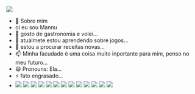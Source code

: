 ![](https://i0.wp.com/www.galvanizeaction.org/wp-content/uploads/2022/06/Wow-gif.gif?fit=450%2C250&ssl=1)
- 👋 Sobre mim
- oi eu sou Mannu
- 👀 gosto de gastronomia e volei...
- 🌱 atualmete estou aprendendo sobre jogos...
- 💞️ estou a procurar receitas novas...
- 📫 Minha facudade é uma coisa muito inportante para mim, penso no meu futuro...
- 😄 Pronouns: Ela...
- ⚡ fato engrasado...
- ![](https://img.shields.io/badge/Burger%20King-D62300?style=for-the-badge&logo=Burger%20King&logoColor=white)
 ![](https://img.shields.io/badge/KFC-F40027?style=for-the-badge&logo=kfc&logoColor=white)
 ![](https://img.shields.io/badge/Instagram-E4405F?style=for-the-badge&logo=instagram&logoColor=white)
 ![](https://img.shields.io/badge/PlayStation-003791?style=for-the-badge&logo=playstation&logoColor=white)
 ![](https://img.shields.io/badge/Snapchat-FFFC00?style=for-the-badge&logo=snapchat&logoColor=white)
 ![](https://img.shields.io/badge/WhatsApp-25D366?style=for-the-badge&logo=whatsapp&logoColor=white)
 ![](https://img.shields.io/badge/Khan%20Academy-14BF96?style=for-the-badge&logo=Khan%20Academy&logoColor=white)
 ![](https://img.shields.io/badge/iFood-EA1D2C?style=for-the-badge&logo=ifood&logoColor=white)
 ![](https://img.shields.io/badge/GitHub-100000?style=for-the-badge&logo=github&logoColor=white)
 ![](https://img.shields.io/badge/Threads-000000?style=for-the-badge&logo=Threads&logoColor=white)
 ![](https://img.shields.io/badge/Spotify-1ED760?&style=for-the-badge&logo=spotify&logoColor=white)
 ![](https://img.shields.io/badge/Netflix-E50914?style=for-the-badge&logo=netflix&logoColor=white)
 ![](https://img.shields.io/badge/Google_Play-414141?style=for-the-badge&logo=google-play&logoColor=white)
<!---
manuuu03020/manuuu03020 is a ✨ special ✨ repository because its `README.md` (this file) appears on your GitHub profile.
You can click the Preview link to take a look at your changes.
--->
